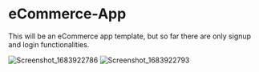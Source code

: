 # eCommerce-App

This will be an eCommerce app template, but so far there are only signup and login functionalities.

![Screenshot_1683922786](https://github.com/MadalinTilmaciu/eCommerce_App/assets/84337335/4b504c64-3eef-4906-8dd1-75c2351962d1)
![Screenshot_1683922793](https://github.com/MadalinTilmaciu/eCommerce_App/assets/84337335/162b41d5-1a8b-4c7e-be13-4730fd45fd85)
